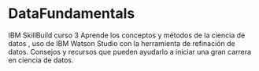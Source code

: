 # DataFundamentals
IBM SkillBuild curso 3 Aprende los conceptos y métodos de la ciencia de datos , uso de IBM Watson Studio con la herramienta de refinación de datos. Consejos y recursos que pueden ayudarlo a iniciar una gran carrera en ciencia de datos.
